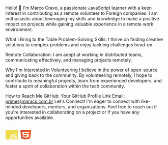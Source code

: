 Hello! 👋 I'm Marco Cravo, a passionate JavaScript learner with a keen interest in contributing as a remote volunteer to Foreign companies. I am enthusiastic about leveraging my skills and knowledge to make a positive impact on projects while gaining valuable experience in a remote work environment.

What I Bring to the Table
Problem-Solving Skills: I thrive on finding creative solutions to complex problems and enjoy tackling challenges head-on.

Remote Collaboration: I am adept at working in distributed teams, communicating effectively, and managing projects remotely.

Why I'm Interested in Volunteering
I believe in the power of open-source and giving back to the community. By volunteering remotely, I hope to contribute to meaningful projects, learn from experienced developers, and foster a spirit of collaboration within the tech community.

How to Reach Me
GitHub: Your GitHub Profile Link
Email: prime@maracs.com.br
Let's Connect!
I'm eager to connect with like-minded developers, mentors, and organizations. Feel free to reach out if you're interested in collaborating on a project or if you have any opportunities available.

<div style="display: inline_block"><br>
  <img align="center" alt="Rafa-Js" height="30" width="40" src="https://raw.githubusercontent.com/devicons/devicon/master/icons/javascript/javascript-plain.svg">
  <img align="center" alt="Rafa-HTML" height="30" width="40" src="https://raw.githubusercontent.com/devicons/devicon/master/icons/html5/html5-original.svg">
  </div>
